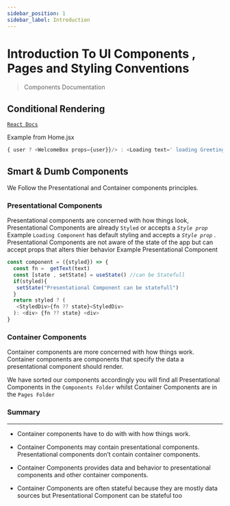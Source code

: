 ```yaml
---
sidebar_position: 1
sidebar_label: Introduction
---
```

# Introduction To UI Components , Pages and Styling Conventions

> Components Documentation

## Conditional Rendering

[`React Docs`](https://reactjs.org/docs/conditional-rendering.html)

Example from Home.jsx

```javascript
{ user ? <WelcomeBox props={user}}/> : <Loading text=' loading Greeting'/>}
```

## Smart & Dumb Components

We Follow the Presentational and Container components principles.

### Presentational Components

Presentational components are concerned with how things look,
Presentational Components are already `Styled` or accepts a _`Style prop`_
Example `Loading Component` has default styling and accepts a _`Style prop`_ .
Presentational Components are not aware of the state of the app but can accept props that alters thier behavior
Example Presentational Component

```javascript
const component = ({styled}) => {
  const fn =  getText(text) 
  const [state , setState] = useState() //can be Statefull
  if(styled){
   setState("Presentational Component can be statefull")
  }
  return styled ? (
   <StyledDiv>{fn ?? state}<StyledDiv>
  ): <div> {fn ?? state} <div>
}
```

### Container Components

Container components are more concerned with how things work. Container components are components that specify the data a presentational component should render.

We have sorted our components accordingly
you will find all Presentational Components in the  `Components Folder` whilst Container Components are in the `Pages Folder`

### Summary
---

- Container components have to do with with how things work.

- Container Components may contain presentational components. Presentational components don’t contain container components.
- Container Components provides data and behavior to presentational components and other container components.
- Container Components are often stateful because they are mostly data sources but Presentational Component can be stateful too
